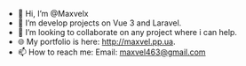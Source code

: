 - 👋 Hi, I’m @Maxvelx
- 👀 I’m develop projects on Vue 3 and Laravel.
- 🤝 I’m looking to collaborate on any project where i can help.
- 🌐 My portfolio is here: http://maxvel.pp.ua.
- 📫 How to reach me: Email: maxvel463@gmail.com
